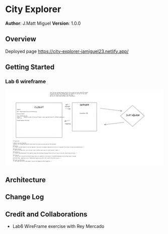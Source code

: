 # City Explorer

**Author**: J.Matt Miguel
**Version**: 1.0.0 

## Overview
Deployed page https://city-explorer-jamiguel23.netlify.app/ 


## Getting Started

### Lab 6 wireframe
![Lab 6 Wireframe](lab6-wireframe.png)

## Architecture
<!-- Provide a detailed description of the application design. What technologies (languages, libraries, etc) you're using, and any other relevant design information. -->

## Change Log
<!-- Use this area to document the iterative changes made to your application as each feature is successfully implemented. Use time stamps. Here's an example:

01-01-2001 4:59pm - Application now has a fully-functional express server, with a GET route for the location resource. -->

## Credit and Collaborations

- Lab6 WireFrame exercise with Rey Mercado
